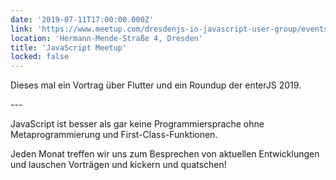 ```yaml
---
date: '2019-07-11T17:00:00.000Z'
link: 'https://www.meetup.com/dresdenjs-io-javascript-user-group/events/wwdfrqyzkbpb/'
location: 'Hermann-Mende-Straße 4, Dresden'
title: 'JavaScript Meetup'
locked: false
---
```

Dieses mal ein Vortrag über Flutter und ein Roundup der enterJS 2019.

\---

JavaScript ist besser als gar keine Programmiersprache ohne Metaprogrammierung und First-Class-Funktionen.

Jeden Monat treffen wir uns zum Besprechen von aktuellen Entwicklungen und lauschen Vorträgen und kickern und quatschen!
